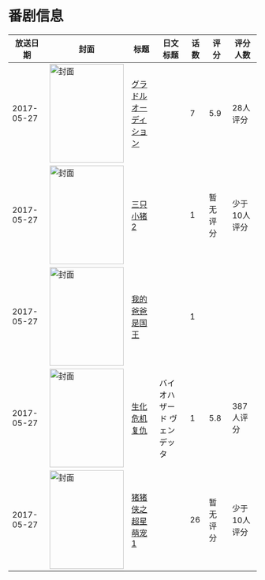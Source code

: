 # 番剧信息

|放送日期|封面|标题|日文标题|话数|评分|评分人数|
|---|---|---|---|---|---|---|
|2017-05-27|<img src="https://bangumi.tv/img/no_icon_subject.png" alt="封面" style="width:150px;height:200px;object-fit:cover;">|[グラドルオーディション](https://bangumi.tv/subject/280799)||7|5.9|28人评分|
|2017-05-27|<img src="https://lain.bgm.tv/pic/cover/c/15/36/218241_EbVb8.jpg" alt="封面" style="width:150px;height:200px;object-fit:cover;">|[三只小猪2](https://bangumi.tv/subject/218241)||1|暂无评分|少于10人评分|
|2017-05-27|<img src="https://lain.bgm.tv/pic/cover/c/7f/49/218246_86zg8.jpg" alt="封面" style="width:150px;height:200px;object-fit:cover;">|[我的爸爸是国王](https://bangumi.tv/subject/218246)||1|||
|2017-05-27|<img src="https://lain.bgm.tv/pic/cover/c/5f/9a/148729_eEr76.jpg" alt="封面" style="width:150px;height:200px;object-fit:cover;">|[生化危机 复仇](https://bangumi.tv/subject/148729)|バイオハザード ヴェンデッタ|1|5.8|387人评分|
|2017-05-27|<img src="https://lain.bgm.tv/pic/cover/c/1e/f2/384732_0wX90.jpg" alt="封面" style="width:150px;height:200px;object-fit:cover;">|[猪猪侠之超星萌宠 1](https://bangumi.tv/subject/384732)||26|暂无评分|少于10人评分|
